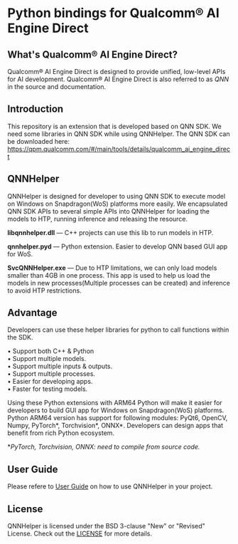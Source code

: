 # Python bindings for Qualcomm® AI Engine Direct

## What's Qualcomm® AI Engine Direct?

Qualcomm® AI Engine Direct is designed to provide unified, low-level APIs for AI development. Qualcomm® AI Engine Direct is also referred to as *QNN* in the source and documentation.

## Introduction

This repository is an extension that is developed based on QNN SDK. We need some libraries in QNN SDK while using QNNHelper. The QNN SDK can be downloaded here: https://qpm.qualcomm.com/#/main/tools/details/qualcomm_ai_engine_direct

## QNNHelper 

QNNHelper is designed for developer to using QNN SDK to execute model on Windows on Snapdragon(WoS) platforms more easily. We encapsulated QNN SDK APIs to several simple APIs into QNNHelper for loading the models to HTP, running inference and releasing the resource.

**libqnnhelper.dll** –– C++ projects can use this lib to run models in HTP.

**qnnhelper.pyd** –– Python extension. Easier to develop QNN based GUI app for WoS.

**SvcQNNHelper.exe** –– Due to HTP limitations, we can only load models smaller than 4GB in one process. This app is used to help us load the models in new processes(Multiple processes can be created) and inference to avoid HTP restrictions.

## Advantage

Developers can use these helper libraries for python to call functions within the SDK. <br>

• Support both C++ & Python <br>
• Support multiple models. <br>
• Support multiple inputs & outputs. <br>
• Support multiple processes. <br>
• Easier for developing apps. <br>
• Faster for testing models. <br>

Using these Python extensions with ARM64 Python will make it easier for developers to build GUI app for Windows on Snapdragon(WoS) platforms. Python ARM64 version has support for following modules: PyQt6, OpenCV, Numpy, PyTorch*, Torchvision*, ONNX*. Developers can design apps that benefit from rich Python ecosystem. <br>

**PyTorch, Torchvision, ONNX: need to compile from source code.*

## User Guide
Please refere to 
[User Guide](docs/User%20Guide.md) on how to use QNNHelper in your project.

## License
QNNHelper is licensed under the BSD 3-clause "New" or "Revised" License. Check out the [LICENSE](LICENSE) for more details.
